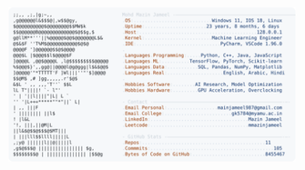 <picture>
  <source srcset="https://raw.githubusercontent.com/mmazinjameel/mmazinjameel/main/dark_mode.svg?v=1752228713" media="(prefers-color-scheme: dark)">
  <img src="https://raw.githubusercontent.com/mmazinjameel/mmazinjameel/main/light_mode.svg?v=1752228713">
</picture>

